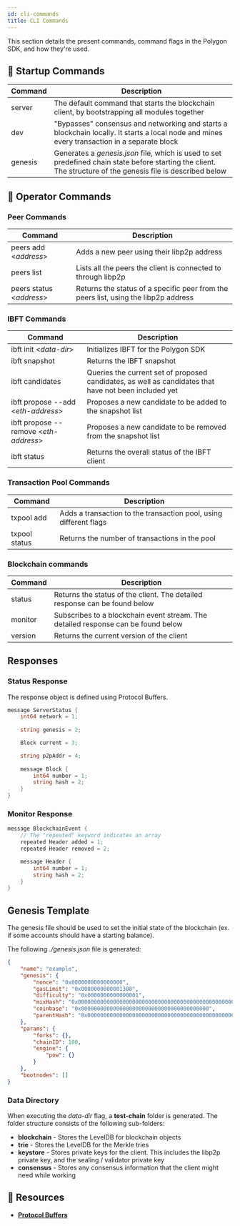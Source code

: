 ```yaml
---
id: cli-commands
title: CLI Commands
---
```


This section details the present commands, command flags in the Polygon SDK, and how they're used.

## 🚀 Startup Commands

| **Command** | **Description**                                                                                                                                      |
|-------------|------------------------------------------------------------------------------------------------------------------------------------------------------|
| server      | The default command that starts the blockchain client, by bootstrapping all modules together                                                         |
| dev         | "Bypasses" consensus and networking and starts a blockchain locally. It starts a local node and mines every transaction in a separate block    |
| genesis     | Generates a *genesis.json* file, which is used to set predefined chain state before starting the client. The structure of the genesis file is described below |


## 👷 Operator Commands

### Peer Commands

| **Command**            | **Description**                                                                     |
|------------------------|-------------------------------------------------------------------------------------|
| peers add <*address*\>    | Adds a new peer using their libp2p address                                  |
| peers list             | Lists all the peers the client is connected to through libp2p                      |
| peers status <*address*\> | Returns the status of a specific peer from the peers list, using the libp2p address 

### IBFT Commands

| **Command**            | **Description**                                                                     |
|------------------------|-------------------------------------------------------------------------------------|
| ibft init <*data-dir*\>   | Initializes IBFT for the Polygon SDK                              |
| ibft snapshot             | Returns the IBFT snapshot                    |
| ibft candidates  | Queries the current set of proposed candidates, as well as candidates that have not been included yet |
| ibft propose --add <*eth-address*\>                | Proposes a new candidate to be added to the snapshot list         |
| ibft propose --remove <*eth-address*\>                | Proposes a new candidate to be removed from the snapshot list         |
| ibft status                | Returns the overall status of the IBFT client   


### Transaction Pool Commands

| **Command**            | **Description**                                                                     |
|------------------------|-------------------------------------------------------------------------------------|
| txpool add    | Adds a transaction to the transaction pool, using different flags                               |
| txpool status             | Returns the number of transactions in the pool                    

### Blockchain commands

| **Command**            | **Description**                                                                     |
|------------------------|-------------------------------------------------------------------------------------|
| status                 | Returns the status of the client. The detailed response can be found below          |
| monitor                | Subscribes to a blockchain event stream. The detailed response can be found below   |
| version                | Returns the current version of the client

## Responses

### Status Response

The response object is defined using Protocol Buffers.
````go title="minimal/proto/system.proto"
message ServerStatus {
    int64 network = 1;
    
    string genesis = 2;

    Block current = 3;

    string p2pAddr = 4;
    
    message Block {
        int64 number = 1;
        string hash = 2;
    }
}
````

### Monitor Response
````go title="minimal/proto/system.proto"
message BlockchainEvent {
    // The "repeated" keyword indicates an array
    repeated Header added = 1;
    repeated Header removed = 2;

    message Header {
        int64 number = 1;
        string hash = 2;
    }
}
````

## Genesis Template
The genesis file should be used to set the initial state of the blockchain (ex. if some accounts should have a starting balance).

The following *./genesis.json* file is generated:
````json
{
    "name": "example",
    "genesis": {
        "nonce": "0x0000000000000000",
        "gasLimit": "0x0000000000001388",
        "difficulty": "0x0000000000000001",
        "mixHash": "0x0000000000000000000000000000000000000000000000000000000000000000",
        "coinbase": "0x0000000000000000000000000000000000000000",
        "parentHash": "0x0000000000000000000000000000000000000000000000000000000000000000"
    },
    "params": {
        "forks": {},
        "chainID": 100,
        "engine": {
            "pow": {}
        }
    },
    "bootnodes": []
}
````

### Data Directory

When executing the *data-dir* flag, a **test-chain** folder is generated.
The folder structure consists of the following sub-folders:
* **blockchain** - Stores the LevelDB for blockchain objects
* **trie** - Stores the LevelDB for the Merkle tries
* **keystore** - Stores private keys for the client. This includes the libp2p private key, and the sealing / validator private key
* **consensus** - Stores any consensus information that the client might need while working

## 📜 Resources
* **[Protocol Buffers](https://developers.google.com/protocol-buffers)**